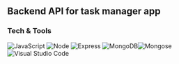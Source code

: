 ## Backend API for task manager app

### Tech & Tools

<img alt="JavaScript" src="https://img.shields.io/badge/javascript%20-%23323330.svg?&style=for-the-badge&logo=javascript&logoColor=%23F7DF1E"/> <img alt="Node" src="https://img.shields.io/badge/Node.js-339933?style=for-the-badge&logo=nodedotjs&logoColor=white"/>
<img alt="Express" src="https://img.shields.io/badge/Express.js-000000?style=for-the-badge&logo=express&logoColor=white"/>
<img alt="MongoDB" src="https://img.shields.io/badge/MongoDB-4EA94B?style=for-the-badge&logo=mongodb&logoColor=white"/><img alt="Mongose" src="https://img.shields.io/badge/Mongose-4EA94B?style=for-the-badge&logo=mongodb&logoColor=white"/> <img alt="Visual Studio Code" src="https://img.shields.io/badge/Visual%20Studio%20Code-0078d7.svg?&style=for-the-badge&logo=visual-studio-code&logoColor=white"/>
